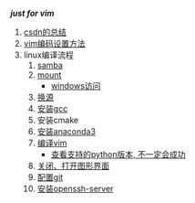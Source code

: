 ___just for vim___

1.  [csdn的总结](https://blog.csdn.net/chezhai/article/details/84143611)   
2.  [vim编码设置方法](https://blog.csdn.net/JQ_AK47/article/details/51769841)     
3.  linux编译流程      
    1. [samba](http://uusama.com/814.html)      
    2. [mount](https://www.cnblogs.com/sparkdev/p/9015312.html)     
       + [windows访问](https://blog.csdn.net/ldinvicible/article/details/112940230)   
    3. [换源](https://blog.csdn.net/Chenming_Hnu/article/details/54572708)    
    4. [安装gcc](https://www.linuxidc.com/Linux/2019-06/159059.htm)   
    5. 安装cmake     
    6. [安装anaconda3](https://blog.csdn.net/qq_15192373/article/details/81091098)      
    7. [编译vim](https://blog.csdn.net/a464057216/article/details/52821171)      
       + [查看支持的python版本, 不一定会成功](https://www.jianshu.com/p/655b3e94c699)     
    8. [关闭、打开图形界面](https://www.cnblogs.com/schips/p/10577464.html)         
    9. [配置git](https://www.jb51.net/os/Ubuntu/303124.html)      
    10. [安装openssh-server](https://blog.csdn.net/weixin_41632560/article/details/89547638)      
